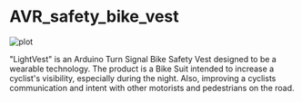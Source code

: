 # AVR_safety_bike_vest
![plot](https://github.com/xerxes2000/AVR_safety_bike_vest/blob/main/Screenshot%202022-01-04%20163206.png?raw=true)

"LightVest" is an  Arduino Turn Signal Bike Safety Vest designed to be a wearable technology. The product is a Bike Suit intended to increase a cyclist's visibility, especially during the night. Also, improving a cyclists communication and intent with other motorists and pedestrians on the road.
